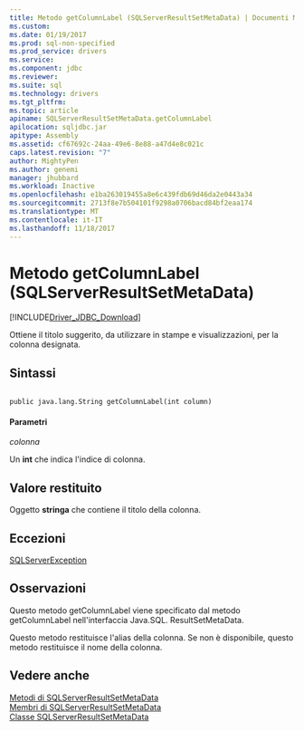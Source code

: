 ```yaml
---
title: Metodo getColumnLabel (SQLServerResultSetMetaData) | Documenti Microsoft
ms.custom: 
ms.date: 01/19/2017
ms.prod: sql-non-specified
ms.prod_service: drivers
ms.service: 
ms.component: jdbc
ms.reviewer: 
ms.suite: sql
ms.technology: drivers
ms.tgt_pltfrm: 
ms.topic: article
apiname: SQLServerResultSetMetaData.getColumnLabel
apilocation: sqljdbc.jar
apitype: Assembly
ms.assetid: cf67692c-24aa-49e6-8e88-a47d4e8c021c
caps.latest.revision: "7"
author: MightyPen
ms.author: genemi
manager: jhubbard
ms.workload: Inactive
ms.openlocfilehash: e1ba263019455a8e6c439fdb69d46da2e0443a34
ms.sourcegitcommit: 2713f8e7b504101f9298a0706bacd84bf2eaa174
ms.translationtype: MT
ms.contentlocale: it-IT
ms.lasthandoff: 11/18/2017
---
```

# <a name="getcolumnlabel-method-sqlserverresultsetmetadata"></a>Metodo getColumnLabel (SQLServerResultSetMetaData)
[!INCLUDE[Driver_JDBC_Download](../../../includes/driver_jdbc_download.md)]

  Ottiene il titolo suggerito, da utilizzare in stampe e visualizzazioni, per la colonna designata.  
  
## <a name="syntax"></a>Sintassi  
  
```  
  
public java.lang.String getColumnLabel(int column)  
```  
  
#### <a name="parameters"></a>Parametri  
 *colonna*  
  
 Un **int** che indica l'indice di colonna.  
  
## <a name="return-value"></a>Valore restituito  
 Oggetto **stringa** che contiene il titolo della colonna.  
  
## <a name="exceptions"></a>Eccezioni  
 [SQLServerException](../../../connect/jdbc/reference/sqlserverexception-class.md)  
  
## <a name="remarks"></a>Osservazioni  
 Questo metodo getColumnLabel viene specificato dal metodo getColumnLabel nell'interfaccia Java.SQL. ResultSetMetaData.  
  
 Questo metodo restituisce l'alias della colonna. Se non è disponibile, questo metodo restituisce il nome della colonna.  
  
## <a name="see-also"></a>Vedere anche  
 [Metodi di SQLServerResultSetMetaData](../../../connect/jdbc/reference/sqlserverresultsetmetadata-methods.md)   
 [Membri di SQLServerResultSetMetaData](../../../connect/jdbc/reference/sqlserverresultsetmetadata-members.md)   
 [Classe SQLServerResultSetMetaData](../../../connect/jdbc/reference/sqlserverresultsetmetadata-class.md)  
  
  
